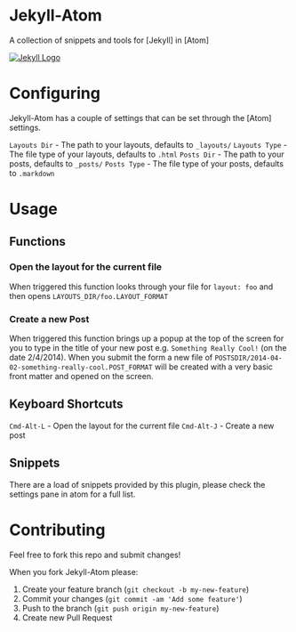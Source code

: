 # Jekyll-Atom

A collection of snippets and tools for [Jekyll] in [Atom]

[![Jekyll Logo](http://jekyllrb.com/img/logo-2x.png)](http://jekyllrb.com)

# Configuring

Jekyll-Atom has a couple of settings that can be set through the [Atom] settings.

`Layouts Dir` - The path to your layouts, defaults to `_layouts/`
`Layouts Type` - The file type of your layouts, defaults to `.html`
`Posts Dir` - The path to your posts, defaults to `_posts/`
`Posts Type` - The file type of your posts, defaults to `.markdown`

# Usage

## Functions

### Open the layout for the current file

When triggered this function looks through your file for `layout: foo` and then opens `LAYOUTS_DIR/foo.LAYOUT_FORMAT`

### Create a new Post

When triggered this function brings up a popup at the top of the screen for you to type in the title of your new post e.g. `Something Really Cool!` (on the date 2/4/2014). When you submit the form a new file of `POSTSDIR/2014-04-02-something-really-cool.POST_FORMAT` will be created with a very basic front matter and opened on the screen.

## Keyboard Shortcuts

`Cmd-Alt-L` - Open the layout for the current file
`Cmd-Alt-J` - Create a new post

## Snippets

There are a load of snippets provided by this plugin, please check the settings pane in atom for a full list.

# Contributing

Feel free to fork this repo and submit changes!

When you fork Jekyll-Atom please:

1. Create your feature branch (`git checkout -b my-new-feature`)
2. Commit your changes (`git commit -am 'Add some feature'`)
3. Push to the branch (`git push origin my-new-feature`)
4. Create new Pull Request
